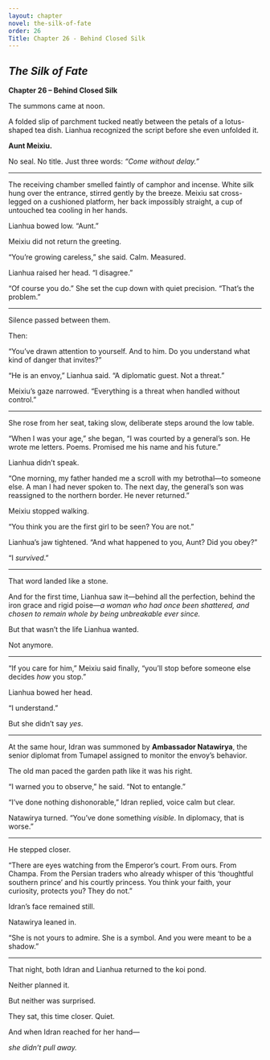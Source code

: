 ```yaml
---
layout: chapter
novel: the-silk-of-fate
order: 26
Title: Chapter 26 - Behind Closed Silk
---
```


## *The Silk of Fate*  
**Chapter 26 – Behind Closed Silk**

The summons came at noon.

A folded slip of parchment tucked neatly between the petals of a lotus-shaped tea dish. Lianhua recognized the script before she even unfolded it.

**Aunt Meixiu.**

No seal. No title. Just three words: *“Come without delay.”*

---

The receiving chamber smelled faintly of camphor and incense. White silk hung over the entrance, stirred gently by the breeze. Meixiu sat cross-legged on a cushioned platform, her back impossibly straight, a cup of untouched tea cooling in her hands.

Lianhua bowed low. “Aunt.”

Meixiu did not return the greeting.

“You’re growing careless,” she said. Calm. Measured.

Lianhua raised her head. “I disagree.”

“Of course you do.” She set the cup down with quiet precision. “That’s the problem.”

---

Silence passed between them.

Then:

“You’ve drawn attention to yourself. And to him. Do you understand what kind of danger that invites?”

“He is an envoy,” Lianhua said. “A diplomatic guest. Not a threat.”

Meixiu’s gaze narrowed. “Everything is a threat when handled without control.”

---

She rose from her seat, taking slow, deliberate steps around the low table.

“When I was your age,” she began, “I was courted by a general’s son. He wrote me letters. Poems. Promised me his name and his future.”

Lianhua didn’t speak.

“One morning, my father handed me a scroll with my betrothal—to someone else. A man I had never spoken to. The next day, the general’s son was reassigned to the northern border. He never returned.”

Meixiu stopped walking.

“You think you are the first girl to be seen? You are not.”

Lianhua’s jaw tightened. “And what happened to you, Aunt? Did you obey?”

“I *survived*.”

---

That word landed like a stone.

And for the first time, Lianhua saw it—behind all the perfection, behind the iron grace and rigid poise—*a woman who had once been shattered, and chosen to remain whole by being unbreakable ever since.*

But that wasn’t the life Lianhua wanted.

Not anymore.

---

“If you care for him,” Meixiu said finally, “you’ll stop before someone else decides *how* you stop.”

Lianhua bowed her head.

“I understand.”

But she didn’t say *yes*.

---

At the same hour, Idran was summoned by **Ambassador Natawirya**, the senior diplomat from Tumapel assigned to monitor the envoy’s behavior.

The old man paced the garden path like it was his right.

“I warned you to observe,” he said. “Not to entangle.”

“I’ve done nothing dishonorable,” Idran replied, voice calm but clear.

Natawirya turned. “You’ve done something *visible*. In diplomacy, that is worse.”

---

He stepped closer.

“There are eyes watching from the Emperor’s court. From ours. From Champa. From the Persian traders who already whisper of this ‘thoughtful southern prince’ and his courtly princess. You think your faith, your curiosity, protects you? They do not.”

Idran’s face remained still.

Natawirya leaned in.

“She is not yours to admire. She is a symbol. And you were meant to be a shadow.”

---

That night, both Idran and Lianhua returned to the koi pond.

Neither planned it.

But neither was surprised.

They sat, this time closer. Quiet.

And when Idran reached for her hand—

*she didn’t pull away.*